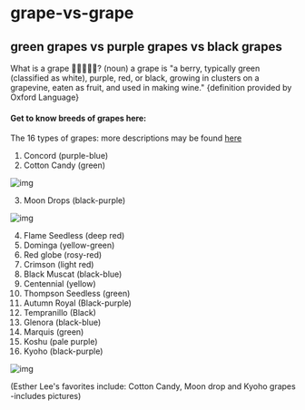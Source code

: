 # grape-vs-grape
## green grapes vs purple grapes vs black grapes
What is a grape 🍇🍇🍇🍇🍇? (noun) a grape is "a berry, typically green (classified as white), purple, red, or black, growing in clusters on a grapevine, eaten as fruit, and used in making wine." {definition provided by Oxford Language}
#### Get to know breeds of grapes **here**:
The 16 types of grapes: more descriptions may be found [here](https://www.healthline.com/nutrition/types-of-grapes)
1. Concord (purple-blue)
2. Cotton Candy (green)

![img](https://www.tasteofhome.com/wp-content/uploads/2020/04/cotton-candy-grapes.jpg)

3. Moon Drops (black-purple)

![img](https://www.chowhound.com/blog-media/2021/09/moon-drop-grapes-long-grapes-chowhound.jpg)

4. Flame Seedless (deep red)
5. Dominga (yellow-green)
6. Red globe (rosy-red)
7. Crimson (light red)
8. Black Muscat (black-blue)
9. Centennial (yellow)
10. Thompson Seedless (green)
11. Autumn Royal (Black-purple)
12. Tempranillo (Black)
13. Glenora (black-blue)
14. Marquis (green)
15. Koshu (pale purple)
16. Kyoho (black-purple)

![img](https://greenseedgarden.com/wp-content/uploads/2018/06/Kyoho-grapes-2.jpg)

(Esther Lee's favorites include: Cotton Candy, Moon drop and Kyoho grapes -includes pictures)
